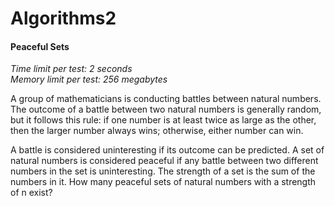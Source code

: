 # Algorithms2
#### Peaceful Sets 

*Time limit per test: 2 seconds*  
*Memory limit per test: 256 megabytes*

A group of mathematicians is conducting battles between natural numbers. The outcome of a battle between two natural numbers is generally random, but it follows this rule: if one number is at least twice as large as the other, then the larger number always wins; otherwise, either number can win.

A battle is considered uninteresting if its outcome can be predicted. A set of natural numbers is considered peaceful if any battle between two different numbers in the set is uninteresting. The strength of a set is the sum of the numbers in it. How many peaceful sets of natural numbers with a strength of n exist?
